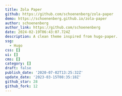 ```yaml
---
title: Zola Paper
github: https://github.com/schoenenberg/zola-paper
demo: https://schoenenberg.github.io/zola-paper
author: schoenenberg
author_link: https://github.com/schoenenberg
date: 2024-02-19T06:43:07.724Z
description: A clean theme inspired from hugo-paper.
ssg:
  - Hugo
css: []
ui: []
cms: []
category: []
draft: false
publish_date: '2020-07-02T13:25:32Z'
update_date: '2023-03-15T08:35:18Z'
github_star: 28
github_fork: 12
---
```

